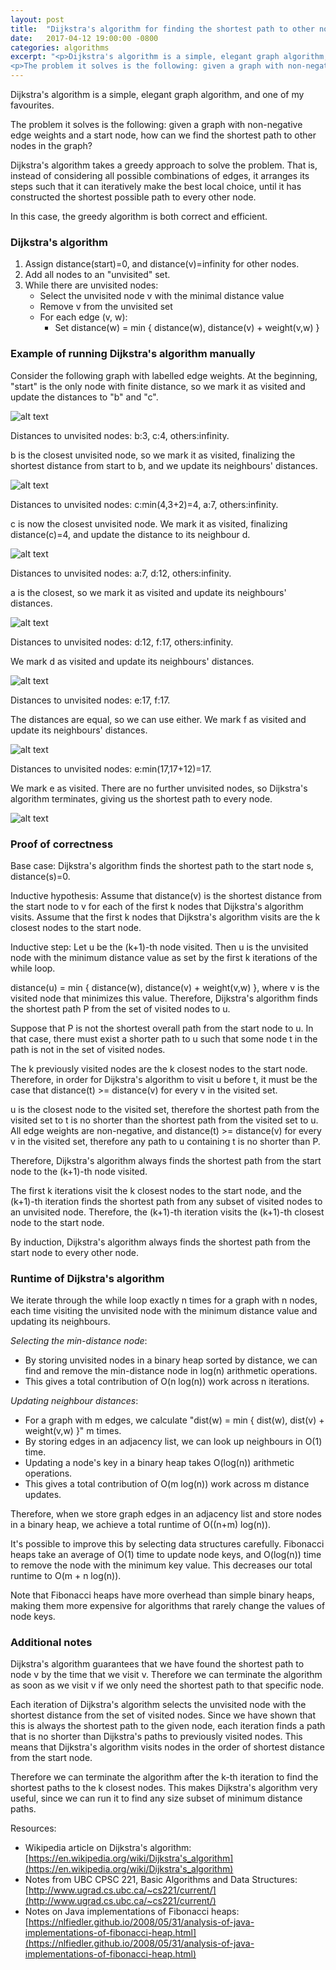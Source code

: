 ```yaml
---
layout: post
title:  "Dijkstra's algorithm for finding the shortest path to other nodes"
date:   2017-04-12 19:00:00 -0800
categories: algorithms
excerpt: "<p>Dijkstra's algorithm is a simple, elegant graph algorithm, and one of my favourites.</p>
<p>The problem it solves is the following: given a graph with non-negative edge weights and a start node, how can we find the shortest path to other nodes in the graph?</p>"
---
```


Dijkstra's algorithm is a simple, elegant graph algorithm, and one of my favourites.

The problem it solves is the following: given a graph with non-negative edge weights and a start node, how can we find the shortest path to other nodes in the graph?

Dijkstra's algorithm takes a greedy approach to solve the problem.  That is, instead of considering all possible combinations of edges, it arranges its steps such that it can iteratively make the best local choice, until it has constructed the shortest possible path to every other node.

In this case, the greedy algorithm is both correct and efficient.

### Dijkstra's algorithm

1. Assign distance(start)=0, and distance(v)=infinity for other nodes.
2. Add all nodes to an "unvisited" set.
3. While there are unvisited nodes:
   * Select the unvisited node v with the minimal distance value
   * Remove v from the unvisited set
   * For each edge (v, w):
     * Set distance(w) = min { distance(w), distance(v) + weight(v,w) }

### Example of running Dijkstra's algorithm manually

Consider the following graph with labelled edge weights.  At the beginning, "start" is the only node with finite distance, so we mark it as visited and update the distances to "b" and "c".

![alt text](/images/20170412_dijkstraInitialGraph.png "Example graph for Djikstra's algorithm")

Distances to unvisited nodes: b:3, c:4, others:infinity.

b is the closest unvisited node, so we mark it as visited, finalizing the shortest distance from start to b, and we update its neighbours' distances.

![alt text](/images/20170412_dijkstraStep1.png "Example graph for Djikstra's algorithm, step 1")

Distances to unvisited nodes: c:min(4,3+2)=4, a:7, others:infinity.

c is now the closest unvisited node.  We mark it as visited, finalizing distance(c)=4, and update the distance to its neighbour d.

![alt text](/images/20170412_dijkstraStep2.png "Example graph for Djikstra's algorithm, step 2")

Distances to unvisited nodes: a:7, d:12, others:infinity.

a is the closest, so we mark it as visited and update its neighbours' distances.

![alt text](/images/20170412_dijkstraStep3.png "Example graph for Djikstra's algorithm, step 3")

Distances to unvisited nodes: d:12, f:17, others:infinity.

We mark d as visited and update its neighbours' distances.

![alt text](/images/20170412_dijkstraStep4.png "Example graph for Djikstra's algorithm, step 4")

Distances to unvisited nodes: e:17, f:17.

The distances are equal, so we can use either.  We mark f as visited and update its neighbours' distances.

![alt text](/images/20170412_dijkstraStep5.png "Example graph for Djikstra's algorithm, step 5")

Distances to unvisited nodes: e:min(17,17+12)=17.

We mark e as visited.  There are no further unvisited nodes, so Dijkstra's algorithm terminates, giving us the shortest path to every node.

![alt text](/images/20170412_dijkstraStep6.png "Example graph for Djikstra's algorithm, final graph")

### Proof of correctness

Base case: Dijkstra's algorithm finds the shortest path to the start node s, distance(s)=0.

Inductive hypothesis: Assume that distance(v) is the shortest distance from the start node to v for each of the first k nodes that Dijkstra's algorithm visits.  Assume that the first k nodes that Dijkstra's algorithm visits are the k closest nodes to the start node.

Inductive step:
Let u be the (k+1)-th node visited.  Then u is the unvisited node with the minimum distance value as set by the first k iterations of the while loop.

distance(u) = min { distance(w), distance(v) + weight(v,w) }, where v is the visited node that minimizes this value.  Therefore, Dijkstra's algorithm finds the shortest path P from the set of visited nodes to u.

Suppose that P is not the shortest overall path from the start node to u.  In that case, there must exist a shorter path to u such that some node t in the path is not in the set of visited nodes.

The k previously visited nodes are the k closest nodes to the start node.  Therefore, in order for Dijkstra's algorithm to visit u before t, it must be the case that distance(t) >= distance(v) for every v in the visited set.

u is the closest node to the visited set, therefore the shortest path from the visited set to t is no shorter than the shortest path from the visited set to u.  All edge weights are non-negative, and distance(t) >= distance(v) for every v in the visited set, therefore any path to u containing t is no shorter than P.

Therefore, Dijkstra's algorithm always finds the shortest path from the start node to the (k+1)-th node visited.

The first k iterations visit the k closest nodes to the start node, and the (k+1)-th iteration finds the shortest path from any subset of visited nodes to an unvisited node.  Therefore, the (k+1)-th iteration visits the (k+1)-th closest node to the start node.

By induction, Dijkstra's algorithm always finds the shortest path from the start node to every other node.

### Runtime of Dijkstra's algorithm

We iterate through the while loop exactly n times for a graph with n nodes, each time visiting the unvisited node with the minimum distance value and updating its neighbours.

*Selecting the min-distance node*:

* By storing unvisited nodes in a binary heap sorted by distance, we can find and remove the min-distance node in log(n) arithmetic operations.
* This gives a total contribution of O(n log(n)) work across n iterations.

*Updating neighbour distances*:

* For a graph with m edges, we calculate "dist(w) = min { dist(w), dist(v) + weight(v,w) }" m times.
* By storing edges in an adjacency list, we can look up neighbours in O(1) time.
* Updating a node's key in a binary heap takes O(log(n)) arithmetic operations.
* This gives a total contribution of O(m log(n)) work across m distance updates.

Therefore, when we store graph edges in an adjacency list and store nodes in a binary heap, we achieve a total runtime of O((n+m) log(n)).

It's possible to improve this by selecting data structures carefully.  Fibonacci heaps take an average of O(1) time to update node keys, and O(log(n)) time to remove the node with the minimum key value.  This decreases our total runtime to O(m + n log(n)).

Note that Fibonacci heaps have more overhead than simple binary heaps, making them more expensive for algorithms that rarely change the values of node keys.

### Additional notes

Dijkstra's algorithm guarantees that we have found the shortest path to node v by the time that we visit v.  Therefore we can terminate the algorithm as soon as we visit v if we only need the shortest path to that specific node.

Each iteration of Dijkstra's algorithm selects the unvisited node with the shortest distance from the set of visited nodes.  Since we have shown that this is always the shortest path to the given node, each iteration finds a path that is no shorter than Dijkstra's paths to previously visited nodes.  This means that Dijkstra's algorithm visits nodes in the order of shortest distance from the start node.

Therefore we can terminate the algorithm after the k-th iteration to find the shortest paths to the k closest nodes.  This makes Dijkstra's algorithm very useful, since we can run it to find any size subset of minimum distance paths.

Resources:

* Wikipedia article on Dijkstra's algorithm: [https://en.wikipedia.org/wiki/Dijkstra's_algorithm](https://en.wikipedia.org/wiki/Dijkstra's_algorithm)
* Notes from UBC CPSC 221, Basic Algorithms and Data Structures: [http://www.ugrad.cs.ubc.ca/~cs221/current/](http://www.ugrad.cs.ubc.ca/~cs221/current/)
* Notes on Java implementations of Fibonacci heaps: [https://nlfiedler.github.io/2008/05/31/analysis-of-java-implementations-of-fibonacci-heap.html](https://nlfiedler.github.io/2008/05/31/analysis-of-java-implementations-of-fibonacci-heap.html)
